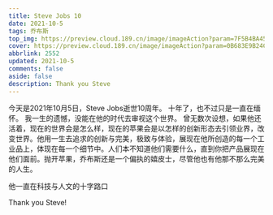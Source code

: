 ```yaml
---
title: Steve Jobs 10
date: 2021-10-5
tags: 乔布斯
top_img: https://preview.cloud.189.cn/image/imageAction?param=7F5B4BA452BB916E02B5C9AC8A3EE51979414B217C18282A48AD73450BB925270C1B0D31479461AB6F2CB8D49A5123879D3902BCCDDDD32F53E26739B014F40D791E8F12281A9BF62DBA5DE53583C26146180404DE72B404CE9D004EB13BC610A7D4A17D1398FB4FB431933CE936D9DD
cover: https://preview.cloud.189.cn/image/imageAction?param=0B683E9B24C6DCA37CF94655D34AB1716E016CFB21966E12FCDFDC8FF2B688215FE9F3608099796EC28F72CCE6A9300F8AA097A834471EBF3FD5E9A914B603D1F67DA7D61AE4501BF29BD65D92E814E310E7410E140D523B308AFC4D3EDCDE40DC38A5A094372321E98B3940D769338D
abbrlink: 2552
updated: 2021-10-5
comments: false
aside: false
description: Thank you Steve
---
```



今天是2021年10月5日，Steve Jobs逝世10周年。
十年了，也不过只是一直在缅怀。
我一生的遗憾，没能在他的时代去审视这个世界。
曾无数次设想，如果他还活着，现在的世界会是怎么样，现在的苹果会是以怎样的创新形态去引领业界，改变世界。他用一生去追求的创新与完美，极致与体验，展现在他所创造的每一个工业品上，体现在每一个细节中。人们本不知道他们需要什么，直到你把产品展现在他们面前。抛开苹果，乔布斯还是一个偏执的嬉皮士，尽管他也有他那不那么完美的人生。


他一直在科技与人文的十字路口

Thank you Steve!
